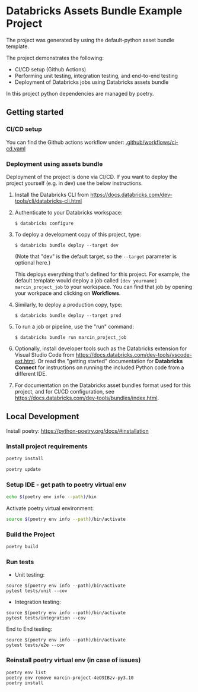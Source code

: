 # Databricks Assets Bundle Example Project

The project was generated by using the default-python asset bundle template.

The project demonstrates the following:
* CI/CD setup (Github Actions)
* Performing unit testing, integration testing, and end-to-end testing
* Deployment of Databricks jobs using Databricks assets bundle

In this project python dependencies are managed by poetry.

## Getting started

### CI/CD setup

You can find the Github actions workflow under: [.github/workflows/ci-cd.yaml](.github/workflows/ci-cd.yaml)

### Deployment using assets bundle

Deployment of the project is done via CI/CD. If you want to deploy the project yourself (e.g. in dev) use the below instructions.

1. Install the Databricks CLI from https://docs.databricks.com/dev-tools/cli/databricks-cli.html

2. Authenticate to your Databricks workspace:
    ```
    $ databricks configure
    ```

3. To deploy a development copy of this project, type:
    ```
    $ databricks bundle deploy --target dev
    ```
    (Note that "dev" is the default target, so the `--target` parameter
    is optional here.)

    This deploys everything that's defined for this project.
    For example, the default template would deploy a job called
    `[dev yourname] marcin_project_job` to your workspace.
    You can find that job by opening your workpace and clicking on **Workflows**.

4. Similarly, to deploy a production copy, type:
   ```
   $ databricks bundle deploy --target prod
   ```

5. To run a job or pipeline, use the "run" command:
   ```
   $ databricks bundle run marcin_project_job
   ```

6. Optionally, install developer tools such as the Databricks extension for Visual Studio Code from
   https://docs.databricks.com/dev-tools/vscode-ext.html. Or read the "getting started" documentation for
   **Databricks Connect** for instructions on running the included Python code from a different IDE.

7. For documentation on the Databricks asset bundles format used
   for this project, and for CI/CD configuration, see
   https://docs.databricks.com/dev-tools/bundles/index.html.

## Local Development

Install poetry: https://python-poetry.org/docs/#installation

### Install project requirements

```bash
poetry install
```

```bash
poetry update
```

### Setup IDE - get path to poetry virtual env

```bash
echo $(poetry env info --path)/bin
```

Activate poetry virtual environment:

```bash
source $(poetry env info --path)/bin/activate
```

### Build the Project

```sh
poetry build
```

### Run tests

* Unit testing:

```
source $(poetry env info --path)/bin/activate
pytest tests/unit --cov
```

* Integration testing:
```
source $(poetry env info --path)/bin/activate
pytest tests/integration --cov
```

End to End testing:
```
source $(poetry env info --path)/bin/activate
pytest tests/e2e --cov
```

### Reinstall poetry virtual env (in case of issues)

```
poetry env list
poetry env remove marcin-project-4eO9IBzv-py3.10
poetry install
```
